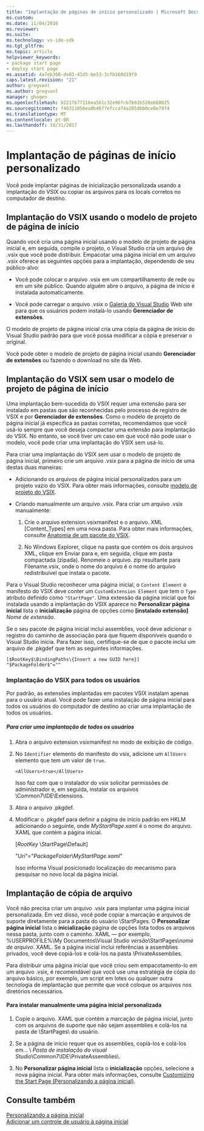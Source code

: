 ```yaml
---
title: "Implantação de páginas de início personalizado | Microsoft Docs"
ms.custom: 
ms.date: 11/04/2016
ms.reviewer: 
ms.suite: 
ms.technology: vs-ide-sdk
ms.tgt_pltfrm: 
ms.topic: article
helpviewer_keywords:
- package start page
- deploy start page
ms.assetid: 4a7eb360-de83-41d5-be53-3cfb160d19f9
caps.latest.revision: "21"
author: gregvanl
ms.author: gregvanl
manager: ghogen
ms.openlocfilehash: b2217b77116ea561c32e96fcb7b92b520e680025
ms.sourcegitcommit: f40311056ea0b4677efcca74a285dbb0ce0e7974
ms.translationtype: MT
ms.contentlocale: pt-BR
ms.lasthandoff: 10/31/2017
---
```

# <a name="deploying-custom-start-pages"></a>Implantação de páginas de início personalizado
Você pode implantar páginas de inicialização personalizada usando a implantação do VSIX ou copiar os arquivos para os locais corretos no computador de destino.  
  
## <a name="vsix-deployment-by-using-the-start-page-project-template"></a>Implantação do VSIX usando o modelo de projeto de página de início  
 Quando você cria uma página inicial usando o modelo de projeto de página inicial e, em seguida, compile o projeto, o Visual Studio cria um arquivo de .vsix que você pode distribuir. Empacotar uma página inicial em um arquivo .vsix oferece as seguintes opções para a implantação, dependendo de seu público-alvo:  
  
-   Você pode colocar o arquivo .vsix em um compartilhamento de rede ou em um site público. Quando alguém abre o arquivo, a página de início é instalada automaticamente.  
  
-   Você pode carregar o arquivo .vsix o [Galeria do Visual Studio](http://go.microsoft.com/fwlink/?LinkID=123847) Web site para que os usuários podem instalá-lo usando **Gerenciador de extensões**.  
  
 O modelo de projeto de página inicial cria uma cópia da página de início do Visual Studio padrão para que você possa modificar a cópia e preservar o original.  
  
 Você pode obter o modelo de projeto de página inicial usando **Gerenciador de extensões** ou fazendo o download no site da Web.  
  
## <a name="vsix-deployment-without-using-the-start-page-project-template"></a>Implantação do VSIX sem usar o modelo de projeto de página de início  
 Uma implantação bem-sucedida do VSIX requer uma extensão para ser instalado em pastas que são reconhecidas pelo processo de registro de VSIX e por **Gerenciador de extensões**. Como o modelo de projeto de página inicial já especifica as pastas corretas, recomendamos que você usá-lo sempre que você deseja compactar uma extensão para implantação do VSIX. No entanto, se você tiver um caso em que você não pode usar o modelo, você pode criar uma implantação do VSIX sem usá-lo.  
  
 Para criar uma implantação do VSIX sem usar o modelo de projeto de página inicial, primeiro crie um arquivo .vsix para a página de início de uma destas duas maneiras:  
  
-   Adicionando os arquivos de página inicial personalizados para um projeto vazio do VSIX. Para obter mais informações, consulte [modelo de projeto do VSIX](../extensibility/vsix-project-template.md).  
  
-   Criando manualmente um arquivo .vsix. Para criar um arquivo .vsix manualmente:  
    
    1.  Crie o arquivo extension.vsixmanifest e o arquivo. XML [Content_Types] em uma nova pasta. Para obter mais informações, consulte [Anatomia de um pacote do VSIX](/visualstudio/extensibility/anatomy-of-a-vsix-package).  
  
    2.  No Windows Explorer, clique na pasta que contém os dois arquivos XML, clique em Enviar para e, em seguida, clique em pasta compactada (zipada). Renomeie o arquivo. zip resultante para Filename.vsix, onde o nome do arquivo é o nome do arquivo redistribuível que instala o pacote.  
  
 Para o Visual Studio reconhecer uma página inicial, o `Content Element` o manifesto do VSIX deve conter um `CustomExtension Element` que tem o `Type` atributo definido como `"StartPage"`. Uma extensão da página inicial que foi instalada usando a implantação do VSIX aparece no **Personalizar página inicial** lista o **inicialização** página de opções como **[instalado extensão]** *Nome de extensão*.  
  
 Se o seu pacote de página inicial inclui assemblies, você deve adicionar o registro do caminho de associação para que fiquem disponíveis quando o Visual Studio inicia. Para fazer isso, certifique-se de que o pacote inclui um arquivo de .pkgdef que tem as seguintes informações.  
  
```  
[$RootKey$\BindingPaths\{Insert a new GUID here}]  
"$PackageFolder$"=""  
```  
  
### <a name="vsix-deployment-for-all-users"></a>Implantação do VSIX para todos os usuários  
 Por padrão, as extensões implantadas em pacotes VSIX instalam apenas para o usuário atual. Você pode fazer uma instalação de página inicial para todos os usuários do computador de destino ao criar uma implantação de todos os usuários.  
  
##### <a name="to-create-an-all-users-deployment"></a>Para criar uma implantação de todos os usuários  
  
1.  Abra o arquivo extension.vsixmanifest no modo de exibição de código.  
  
2.  No `Identifier` elemento do manifesto do vsix, adicione um `AllUsers` elemento que tem um valor de `true`.  
  
    ```  
    <AllUsers>true</AllUsers>  
    ```  
  
     Isso faz com que o instalador do vsix solicitar permissões de administrador e, em seguida, instalar os arquivos \Common7\IDE\Extensions.  
  
3.  Abra o arquivo .pkgdef.  
  
4.  Modificar o .pkgdef para definir a página de início padrão em HKLM adicionando o seguinte, onde *MyStartPage.xaml* é o nome do arquivo. XAML que contém a página inicial.  
  
     [$RootKey$ \StartPage\Default]  
  
     "Uri"="$PackageFolder$\\*MyStartPage.xaml*"  
  
     Isso informa Visual posicionado localização do mecanismo para pesquisar no novo local da página inicial.  
  
## <a name="file-copy-deployment"></a>Implantação de cópia de arquivo  
 Você não precisa criar um arquivo .vsix para implantar uma página inicial personalizada. Em vez disso, você pode copiar a marcação e arquivos de suporte diretamente para a pasta do usuário \StartPages\. O **Personalizar página inicial** lista o **inicialização** página de opções lista todos os arquivos nessa pasta, junto com o caminho. XAML — por exemplo, %USERPROFILE%\My Documentos\Visual Studio  *versão*\StartPages\\*nome de arquivo*. XAML. Se a página inicial inclui referências a assemblies privados, você deve copiá-los e colá-los na pasta \PrivateAssemblies\.  
  
 Para distribuir uma página inicial que você criou sem empacotamento-lo em um arquivo .vsix, é recomendável que você use uma estratégia de cópia do arquivo básico, por exemplo, um script em lotes ou qualquer outra tecnologia de implantação que permite que você coloque os arquivos nos diretórios necessários.  
  
#### <a name="to-manually-install-a-custom-start-page"></a>Para instalar manualmente uma página inicial personalizada  
  
1.  Copie o arquivo. XAML que contém a marcação de página inicial, junto com os arquivos de suporte que não sejam assemblies e colá-los na pasta de \StartPages\ do usuário.  
  
2.  Se a página de início requer que os assemblies, copiá-los e colá-los em... \\ *Pasta de instalação do visual Studio*\Common7\IDE\PrivateAssemblies\\.  
  
3.  No **Personalizar página inicial** lista o **inicialização** opções, selecione a nova página inicial. Para obter mais informações, consulte [Customizing the Start Page (Personalizando a página inicial)](../ide/customizing-the-start-page-for-visual-studio.md).  
  
## <a name="see-also"></a>Consulte também  
 [Personalizando a página inicial](../ide/customizing-the-start-page-for-visual-studio.md)   
 [Adicionar um controle de usuário à página inicial](../extensibility/adding-user-control-to-the-start-page.md)